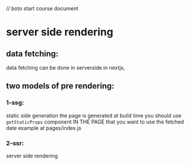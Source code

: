 // boto start course document

# server side rendering

## data fetching:

data fetching can be done in serverside in nextjs,

## two models of pre rendering:

### 1-ssg:

static side generation
the page is generated at build time
you should use `getStaticProps` component IN THE PAGE that you want to use the fetched date
example at pages/index.js

### 2-ssr:

server side rendering
